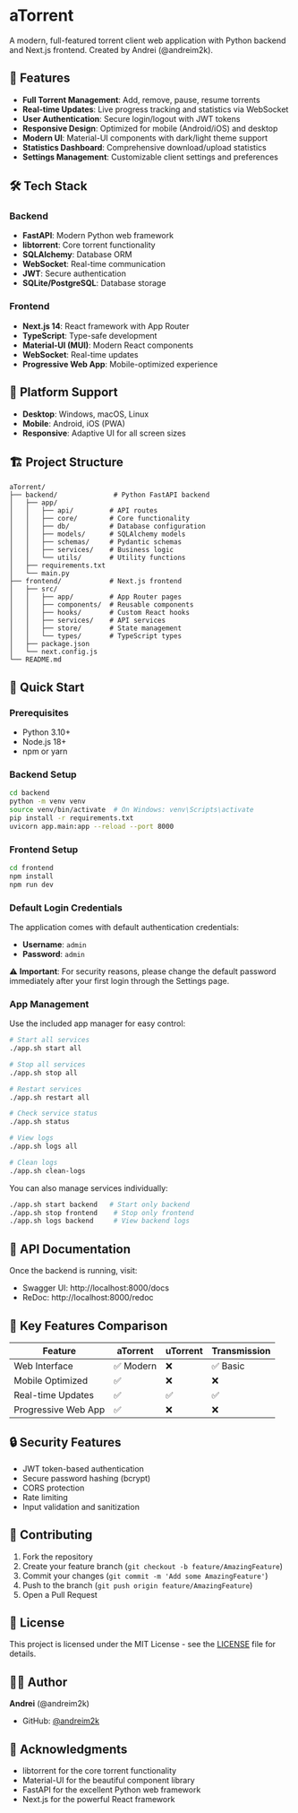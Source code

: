 # aTorrent

A modern, full-featured torrent client web application with Python backend and Next.js frontend.
Created by Andrei (@andreim2k).

## 🚀 Features

- **Full Torrent Management**: Add, remove, pause, resume torrents
- **Real-time Updates**: Live progress tracking and statistics via WebSocket
- **User Authentication**: Secure login/logout with JWT tokens
- **Responsive Design**: Optimized for mobile (Android/iOS) and desktop
- **Modern UI**: Material-UI components with dark/light theme support
- **Statistics Dashboard**: Comprehensive download/upload statistics
- **Settings Management**: Customizable client settings and preferences

## 🛠 Tech Stack

### Backend
- **FastAPI**: Modern Python web framework
- **libtorrent**: Core torrent functionality
- **SQLAlchemy**: Database ORM
- **WebSocket**: Real-time communication
- **JWT**: Secure authentication
- **SQLite/PostgreSQL**: Database storage

### Frontend
- **Next.js 14**: React framework with App Router
- **TypeScript**: Type-safe development
- **Material-UI (MUI)**: Modern React components
- **WebSocket**: Real-time updates
- **Progressive Web App**: Mobile-optimized experience

## 📱 Platform Support

- **Desktop**: Windows, macOS, Linux
- **Mobile**: Android, iOS (PWA)
- **Responsive**: Adaptive UI for all screen sizes

## 🏗 Project Structure

```
aTorrent/
├── backend/              # Python FastAPI backend
│   ├── app/
│   │   ├── api/         # API routes
│   │   ├── core/        # Core functionality
│   │   ├── db/          # Database configuration
│   │   ├── models/      # SQLAlchemy models
│   │   ├── schemas/     # Pydantic schemas
│   │   ├── services/    # Business logic
│   │   └── utils/       # Utility functions
│   ├── requirements.txt
│   └── main.py
├── frontend/            # Next.js frontend
│   ├── src/
│   │   ├── app/         # App Router pages
│   │   ├── components/  # Reusable components
│   │   ├── hooks/       # Custom React hooks
│   │   ├── services/    # API services
│   │   ├── store/       # State management
│   │   └── types/       # TypeScript types
│   ├── package.json
│   └── next.config.js
└── README.md
```

## 🚀 Quick Start

### Prerequisites
- Python 3.10+
- Node.js 18+
- npm or yarn

### Backend Setup
```bash
cd backend
python -m venv venv
source venv/bin/activate  # On Windows: venv\Scripts\activate
pip install -r requirements.txt
uvicorn app.main:app --reload --port 8000
```

### Frontend Setup
```bash
cd frontend
npm install
npm run dev
```

### Default Login Credentials

The application comes with default authentication credentials:
- **Username**: `admin`
- **Password**: `admin`

⚠️ **Important**: For security reasons, please change the default password immediately after your first login through the Settings page.

### App Management

Use the included app manager for easy control:

```bash
# Start all services
./app.sh start all

# Stop all services
./app.sh stop all

# Restart services
./app.sh restart all

# Check service status
./app.sh status

# View logs
./app.sh logs all

# Clean logs
./app.sh clean-logs
```

You can also manage services individually:
```bash
./app.sh start backend   # Start only backend
./app.sh stop frontend    # Stop only frontend
./app.sh logs backend     # View backend logs
```

## 📖 API Documentation

Once the backend is running, visit:
- Swagger UI: http://localhost:8000/docs
- ReDoc: http://localhost:8000/redoc

## 🌟 Key Features Comparison

| Feature | aTorrent | uTorrent | Transmission |
|---------|----------|----------|--------------|
| Web Interface | ✅ Modern | ❌ | ✅ Basic |
| Mobile Optimized | ✅ | ❌ | ❌ |
| Real-time Updates | ✅ | ✅ | ✅ |
| Progressive Web App | ✅ | ❌ | ❌ |

## 🔒 Security Features

- JWT token-based authentication
- Secure password hashing (bcrypt)
- CORS protection
- Rate limiting
- Input validation and sanitization

## 🤝 Contributing

1. Fork the repository
2. Create your feature branch (`git checkout -b feature/AmazingFeature`)
3. Commit your changes (`git commit -m 'Add some AmazingFeature'`)
4. Push to the branch (`git push origin feature/AmazingFeature`)
5. Open a Pull Request

## 📄 License

This project is licensed under the MIT License - see the [LICENSE](LICENSE) file for details.

## 👨‍💻 Author

**Andrei** (@andreim2k)
- GitHub: [@andreim2k](https://github.com/andreim2k)

## 🙏 Acknowledgments

- libtorrent for the core torrent functionality
- Material-UI for the beautiful component library
- FastAPI for the excellent Python web framework
- Next.js for the powerful React framework
